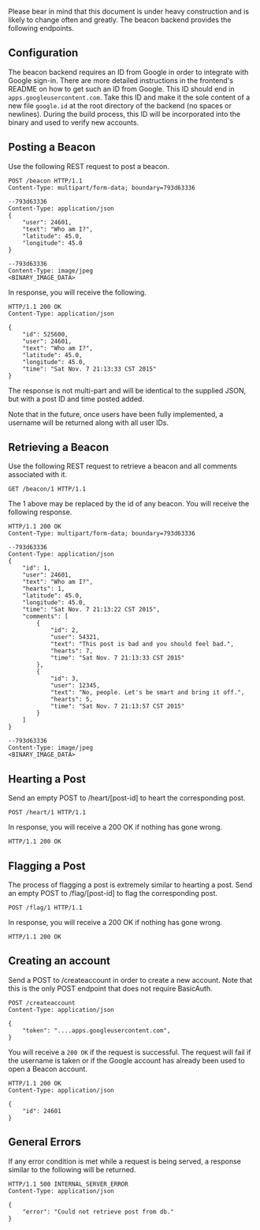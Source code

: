 Please bear in mind that this document is under heavy
construction and is likely to change often and greatly.
The beacon backend provides the following endpoints.

## Configuration

The beacon backend requires an ID from Google in order to
integrate with Google sign-in. There are more detailed
instructions in the frontend's README on how to get such an
ID from Google. This ID should end in 
```apps.googleusercontent.com```. Take this ID and make it
the sole content of a new file ```google.id``` at the root
directory of the backend (no spaces or newlines). During the
build process, this ID will be incorporated into the binary
and used to verify new accounts.

## Posting a Beacon

Use the following REST request to post a beacon.

```http
POST /beacon HTTP/1.1
Content-Type: multipart/form-data; boundary=793d63336

--793d63336
Content-Type: application/json
{
    "user": 24601,
    "text": "Who am I?",
    "latitude": 45.0,
    "longitude": 45.0
}

--793d63336
Content-Type: image/jpeg
<BINARY_IMAGE_DATA>
```

In response, you will receive the following.
```http
HTTP/1.1 200 OK
Content-Type: application/json

{
    "id": 525600,
    "user": 24601,
    "text": "Who am I?",
    "latitude": 45.0,
    "longitude": 45.0,
    "time": "Sat Nov. 7 21:13:33 CST 2015"
}
```
The response is not multi-part and will be identical
to the supplied JSON, but with a post ID and time
posted added.

Note that in the future, once users have been fully
implemented, a username will be returned along with
all user IDs.

## Retrieving a Beacon

Use the following REST request to retrieve a beacon and
all comments associated with it.

```http
GET /beacon/1 HTTP/1.1
```

The 1 above may be replaced by the id of any beacon.
You will receive the following response.

```http
HTTP/1.1 200 OK
Content-Type: multipart/form-data; boundary=793d63336

--793d63336
Content-Type: application/json
{
    "id": 1,
    "user": 24601,
    "text": "Who am I?",
    "hearts": 1,
    "latitude": 45.0,
    "longitude": 45.0,
    "time": "Sat Nov. 7 21:13:22 CST 2015",
    "comments": [
        {
            "id": 2,
            "user": 54321,
            "text": "This post is bad and you should feel bad.",
            "hearts": 7,
            "time": "Sat Nov. 7 21:13:33 CST 2015"
        },
        {
            "id": 3,
            "user": 12345,
            "text": "No, people. Let's be smart and bring it off.",
            "hearts": 5,
            "time": "Sat Nov. 7 21:13:57 CST 2015"
        }
    ]
}

--793d63336
Content-Type: image/jpeg
<BINARY_IMAGE_DATA>
```

## Hearting a Post

Send an empty POST to /heart/[post-id] to heart the corresponding
post.

```http
POST /heart/1 HTTP/1.1 
```

In response, you will receive a 200 OK if nothing has gone wrong.

```http
HTTP/1.1 200 OK
```

## Flagging a Post

The process of flagging a post is extremely similar to hearting
a post.
Send an empty POST to /flag/[post-id] to flag the corresponding
post.

```http
POST /flag/1 HTTP/1.1 
```

In response, you will receive a 200 OK if nothing has gone wrong.

```http
HTTP/1.1 200 OK
```

## Creating an account

Send a POST to /createaccount in order to create a new account.
Note that this is the only POST endpoint that does not require
BasicAuth.

```http
POST /createaccount
Content-Type: application/json

{
    "token": "....apps.googleusercontent.com",
}
```

You will receive a ``200 OK`` if the request is successful.
The request will fail if the username is taken or if the Google
account has already been used to open a Beacon account.

```http
HTTP/1.1 200 OK
Content-Type: application/json

{
    "id": 24601
}
```

## General Errors
If any error condition is met while a request is being served, a
response similar to the following will be returned.

```http
HTTP/1.1 500 INTERNAL_SERVER_ERROR
Content-Type: application/json

{
    "error": "Could not retrieve post from db."
}
```
